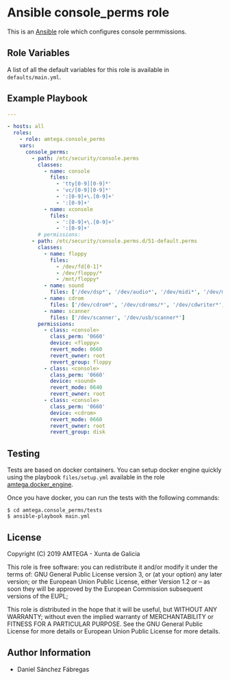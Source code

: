 # Ansible console_perms role

This is an [Ansible](http://www.ansible.com) role which configures console permmissions.

## Role Variables

A list of all the default variables for this role is available in `defaults/main.yml`.

## Example Playbook

```yaml
---

- hosts: all
  roles:    
    - role: amtega.console_perms
    vars:
      console_perms:
        - path: /etc/security/console.perms
          classes:
            - name: console
              files:
                - 'tty[0-9][0-9]*'
                - 'vc/[0-9][0-9]*'
                - ':[0-9]+\.[0-9]+'
                - ':[0-9]+'
            - name: xconsole
              files:
                - ':[0-9]+\.[0-9]+'
                - ':[0-9]+'
          # permissions:
        - path: /etc/security/console.perms.d/51-default.perms
          classes:
            - name: floppy
              files:
                - /dev/fd[0-1]*
                - /dev/floppy/*
                - /mnt/floppy*
            - name: sound
              files: ['/dev/dsp*', '/dev/audio*', '/dev/midi*', '/dev/mixer*', '/dev/sequencer', '/dev/sound/*', '/dev/beep', '/dev/snd/*']
            - name: cdrom
              files: ['/dev/cdrom*', '/dev/cdroms/*', '/dev/cdwriter*', '/mnt/cdrom*']
            - name: scanner
              files: ['/dev/scanner', '/dev/usb/scanner*']
          permissions:
            - class: <console>
              class_perm: '0660'
              device: <floppy>
              revert_mode: 0660
              revert_owner: root
              revert_group: floppy
            - class: <console>
              class_perm: '0660'
              device: <sound>
              revert_mode: 0640
              revert_owner: root
            - class: <console>
              class_perm: '0660'
              device: <cdrom>
              revert_mode: 0660
              revert_owner: root
              revert_group: disk

```

## Testing

<!-- A description of how to run tests of the role if available. For example: -->

Tests are based on docker containers. You can setup docker engine quickly using the playbook `files/setup.yml` available in the role [amtega.docker_engine](https://galaxy.ansible.com/amtega/docker_engine).

Once you have docker, you can run the tests with the following commands:

```shell
$ cd amtega.console_perms/tests
$ ansible-playbook main.yml
```

## License

Copyright (C) 2019 AMTEGA - Xunta de Galicia

This role is free software: you can redistribute it and/or modify
it under the terms of:
GNU General Public License version 3, or (at your option) any later version;
or the European Union Public License, either Version 1.2 or – as soon
they will be approved by the European Commission ­subsequent versions of
the EUPL;

This role is distributed in the hope that it will be useful,
but WITHOUT ANY WARRANTY; without even the implied warranty of
MERCHANTABILITY or FITNESS FOR A PARTICULAR PURPOSE.  See the
GNU General Public License for more details or European Union Public License for more details.

## Author Information

- Daniel Sánchez Fábregas
